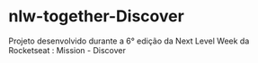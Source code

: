 # nlw-together-Discover
Projeto desenvolvido durante a 6° edição da Next Level Week da Rocketseat : Mission - Discover
